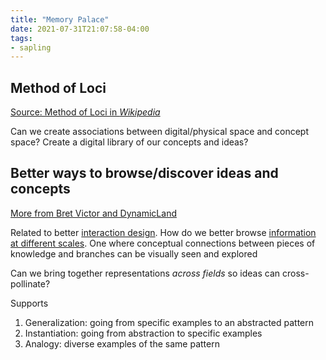 ```yaml
---
title: "Memory Palace"
date: 2021-07-31T21:07:58-04:00
tags:
- sapling
---
```


## Method of Loci
[Source: Method of Loci in *Wikipedia*](https://en.wikipedia.org/wiki/Method_of_loci)

Can we create associations between digital/physical space and concept space? Create a digital library of our concepts and ideas?

## Better ways to browse/discover ideas and concepts
[More from Bret Victor and DynamicLand](http://worrydream.com/cdg/ResearchAgenda-v0.19-poster.pdf)

Related to better [interaction design](thoughts/interaction%20design.md). How do we better browse [information at different scales](thoughts/information%20scales.md). One where conceptual connections between pieces of knowledge and branches can be visually seen and explored

Can we bring together representations *across fields* so ideas can cross-pollinate?

Supports
1. Generalization: going from specific examples to an abstracted pattern
2. Instantiation: going from abstraction to specific examples
3. Analogy: diverse examples of the same pattern